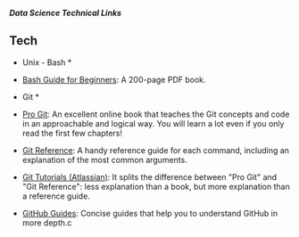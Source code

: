 ***Data Science Technical Links***
## Tech ##

* Unix - Bash *

* [Bash Guide for Beginners](http://writers.fultus.com/garrels/ebooks/Machtelt_Garrels_Bash_Guide_for_Beginners_2nd_Ed.pdf): A 200-page PDF book.

* Git *

* [Pro Git](http://git-scm.com/book): An excellent online book that teaches the Git concepts and code in an approachable and logical way. You will learn a lot even if you only read the first few chapters!
* [Git Reference](http://gitref.org/): A handy reference guide for each command, including an explanation of the most common arguments.
* [Git Tutorials (Atlassian)](https://www.atlassian.com/git/tutorial): It splits the difference between "Pro Git" and "Git Reference": less explanation than a book, but more explanation than a reference guide.
* [GitHub Guides](https://guides.github.com/): Concise guides that help you to understand GitHub in more depth.c
